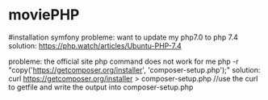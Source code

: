 # moviePHP

#installation symfony
probleme: want to update my php7.0 to php 7.4
solution: https://php.watch/articles/Ubuntu-PHP-7.4

probleme: the official site php command does not work for me php -r "copy('https://getcomposer.org/installer', 'composer-setup.php');"
solution: curl https://getcomposer.org/installer > composer-setup.php  //use the curl to getfile and write the output into composer-setup.php
